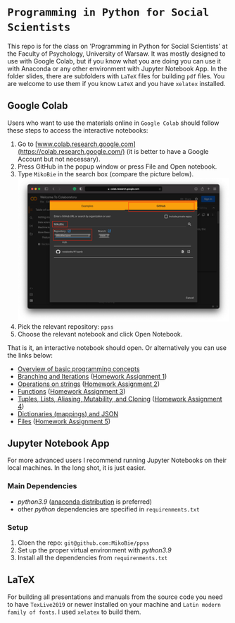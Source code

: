 # `Programming in Python for Social Scientists`

This repo is for the class on 'Programming in Python for Social Scientists' at the Faculty of Psychology, University of Warsaw. It was mostly designed to use with Google Colab, but if you know what you are doing you can use it with Anaconda or any other environment with Jupyter Notebook App. In the folder slides, there are subfolders with `LaTeX` files for building `pdf` files. You are welcome to use them if you know `LaTeX` and you have `xelatex` installed.

## Google Colab

Users who want to use the materials online in `Google Colab` should follow these steps to access the interactive notebooks:

1. Go to [www.colab.research.google.com](https://colab.research.google.com/) (it is better to have a Google Account but not necessary).
2. Press GitHub in the popup window or press File and Open notebook.
3. Type `MikoBie` in the search box (compare the picture below).
![github](slides/P1/png/colab_notebook.png)
4. Pick the relevant repository: `ppss`
4. Choose the relevant notebook and click Open Notebook.

That is it, an interactive notebook should open. Or alternatively you can use the links below:

* [Overview of basic programming concepts](https://colab.research.google.com/github/MikoBie/ppss/blob/main/N1.ipynb)
* [Branching and Iterations](https://colab.research.google.com/github/MikoBie/ppss/blob/main/N2.ipynb) ([Homework Assignment 1](https://colab.research.google.com/github/MikoBie/ppss/blob/main/HW1.ipynb))
* [Operations on strings](https://colab.research.google.com/github/MikoBie/ppss/blob/main/N3.ipynb) ([Homework Assignment 2](https://colab.research.google.com/github/MikoBie/ppss/blob/main/HW2.ipynb))
* [Functions](https://colab.research.google.com/github/MikoBie/ppss/blob/main/N4.ipynb) ([Homework Assignment 3](https://colab.research.google.com/github/MikoBie/ppss/blob/main/HW3.ipynb))
* [Tuples, Lists, Aliasing, Mutability, and Cloning](https://colab.research.google.com/github/MikoBie/ppss/blob/main/N5.ipynb) ([Homework Assignment 4](https://colab.research.google.com/github/MikoBie/ppss/blob/main/HW4.ipynb))
* [Dictionaries (mappings) and JSON](https://colab.research.google.com/github/MikoBie/ppss/blob/main/N6.ipynb)
* [Files](https://colab.research.google.com/github/MikoBie/ppss/blob/main/Data_Analysis.ipynb) ([Homework Assignment 5](https://colab.research.google.com/github/MikoBie/ppss/blob/main/HW5.ipynb))

## Jupyter Notebook App

For more advanced users I recommend running Jupyter Notebooks on their local machines. In the long shot, it is just easier.

### Main Dependencies

* _python3.9_ ([anaconda distribution](https://www.anaconda.com/products/distribution) is preferred)
* other _python_ dependencies are specified in `requirenments.txt`

### Setup

1. Cloen the repo: `git@github.com:MikoBie/ppss`
2. Set up the proper virtual environment with _python3.9_
3. Install all the dependencies from `requirenments.txt`

## LaTeX

For building all presentations and manuals from the source code you need to have `TexLive2019` or newer installed on your machine and `Latin modern family of fonts`. I used `xelatex` to build them.


